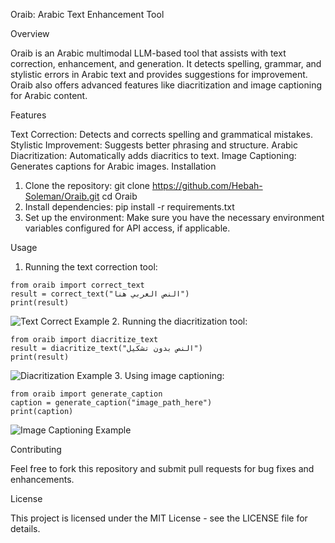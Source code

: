 Oraib: Arabic Text Enhancement Tool

Overview

Oraib is an Arabic multimodal LLM-based tool that assists with text correction, enhancement, and generation. It detects spelling, grammar, and stylistic errors in Arabic text and provides suggestions for improvement. Oraib also offers advanced features like diacritization and image captioning for Arabic content.

Features

Text Correction: Detects and corrects spelling and grammatical mistakes.
Stylistic Improvement: Suggests better phrasing and structure.
Arabic Diacritization: Automatically adds diacritics to text.
Image Captioning: Generates captions for Arabic images.
Installation


1. Clone the repository:
git clone https://github.com/Hebah-Soleman/Oraib.git
cd Oraib
2. Install dependencies:
pip install -r requirements.txt
3. Set up the environment:
Make sure you have the necessary environment variables configured for API access, if applicable.

Usage

1. Running the text correction tool:
```
from oraib import correct_text
result = correct_text("النص العربي هنا")
print(result)
```
![Text Correct Example](https://drive.google.com/file/d/1j2SQE6lc7kJe-B5H2upJuyCtUBWJZlcK/view?usp=sharing)
2. Running the diacritization tool:
```
from oraib import diacritize_text
result = diacritize_text("النص بدون تشكيل")
print(result)
```
![Diacritization Example](https://drive.google.com/file/d/17dFIZZppj009iuLI7TQYQb-lZm5Gvk4I/view?usp=sharing)
3. Using image captioning:
```
from oraib import generate_caption
caption = generate_caption("image_path_here")
print(caption)
```
![Image Captioning Example](https://drive.google.com/uc?export=view&id=1hUwu4MLlCOs1L8GsVYbUvJxHgLQdRJaX)

Contributing

Feel free to fork this repository and submit pull requests for bug fixes and enhancements.

License

This project is licensed under the MIT License - see the LICENSE file for details.
